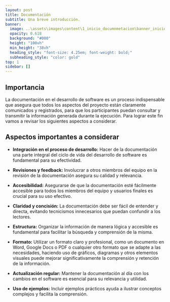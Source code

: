 ```yaml
---
layout: post
title: Documentación
subtitle: Una breve introducción.
banner:
  image: ..\assets\images\content\1_inicio_documnmetacion\banner_inicio_documentacion.jpg
  opacity: 0.618
  background: "#000"
  height: "100vh"
  min_height: "38vh"
  heading_style: "font-size: 4.25em; font-weight: bold;"
  subheading_style: "color: gold"
top: 1
sidebar: []
---
```


## Importancia
La documentación en el desarrollo de software es un proceso indispensable que asegura que todos los aspectos del proyecto están claramente comunicados y registrados, para que los participantes puedan consultar y transmitir la información generada durante la ejecución. Para lograr este fin vamos a revisar los siguientes aspectos a considerar.

## Aspectos importantes a considerar

- **Integración en el proceso de desarrollo:** Hacer de la documentación una parte integral del ciclo de vida del desarrollo de software es fundamental para su efectividad.

- **Revisiones y feedback:** Involucrar a otros miembros del equipo en la revisión de la documentación asegura su calidad y relevancia.

- **Accesibilidad:** Asegurarse de que la documentación esté fácilmente accesible para todos los miembros del equipo y usuarios finales es crucial para su uso efectivo.

- **Claridad y concisión:** La documentación debe ser fácil de entender y directa, evitando tecnicismos innecesarios que puedan confundir a los lectores.

- **Estructura:** Organizar la información de manera lógica y accesible es fundamental para facilitar la búsqueda y comprensión de la misma.

- **Formato:** Utilizar un formato claro y profesional, como un documento en Word, Google Docs o PDF o cualquier otro formato que se adapte a las necesidades, haciendo uso de gráficos, diagramas y otros elementos visuales puede mejorar significativamente la comprensión y retención de la información.

- **Actualización regular:** Mantener la documentación al día con los cambios en el software es esencial para su relevancia y utilidad.

- **Uso de ejemplos:** Incluir ejemplos prácticos ayuda a ilustrar conceptos complejos y facilita la comprensión.

